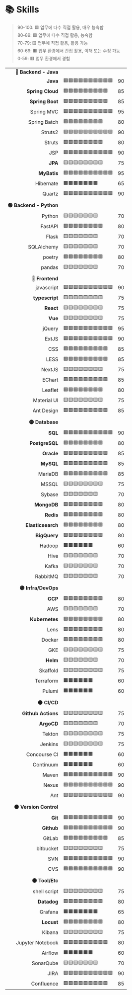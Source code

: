# 📚 Skills

> 90-100: 🟦 업무에 다수 직접 활용, 매우 능숙함  
> 80-89: 🟩 업무에 다수 직접 활용, 능숙함  
> 70-79: 🟨 업무에 직접 활용, 활용 가능  
> 60-69: 🟧 업무 환경에서 간접 활용, 이해 또는 수정 가능  
> 0-59: 🟥 업무 환경에서 경험

||||
|--:|:--|:--:|
|**🔴 Backend - Java**|||
|**Java**|🟦🟦🟦🟦🟦🟦🟦🟦🟦🟦|90|
|**Spring Cloud**|🟩🟩🟩🟩🟩🟩🟩🟩🟩|85|
|**Spring Boot**|🟩🟩🟩🟩🟩🟩🟩🟩🟩|85|
|Spring MVC|🟦🟦🟦🟦🟦🟦🟦🟦🟦🟦|95|
|Spring Batch|🟩🟩🟩🟩🟩🟩🟩🟩|80|
|Struts2|🟦🟦🟦🟦🟦🟦🟦🟦🟦🟦|90|
|Struts|🟩🟩🟩🟩🟩🟩🟩🟩|80|
|JSP|🟦🟦🟦🟦🟦🟦🟦🟦🟦🟦|90|
|**JPA**|🟨🟨🟨🟨🟨🟨🟨🟨|75|
|**MyBatis**|🟦🟦🟦🟦🟦🟦🟦🟦🟦🟦|95|
|Hibernate|🟧🟧🟧🟧🟧🟧🟧|65|
|Quartz|🟦🟦🟦🟦🟦🟦🟦🟦🟦🟦|90|
||||
|**🟢 Backend - Python**|||
|Python|🟨🟨🟨🟨🟨🟨🟨|70|
|FastAPI|🟩🟩🟩🟩🟩🟩🟩🟩|80|
|Flask|🟨🟨🟨🟨🟨🟨🟨|70|
|SQLAlchemy|🟨🟨🟨🟨🟨🟨🟨|70|
|poetry|🟩🟩🟩🟩🟩🟩🟩🟩|80|
|pandas|🟨🟨🟨🟨🟨🟨🟨|70|
||||
|**🔵 Frontend**|||
|javascript|🟦🟦🟦🟦🟦🟦🟦🟦🟦🟦|90|
|**typescript**|🟨🟨🟨🟨🟨🟨🟨🟨|75|
|**React**|🟨🟨🟨🟨🟨🟨🟨🟨|75|
|**Vue**|🟨🟨🟨🟨🟨🟨🟨🟨|75|
|jQuery|🟦🟦🟦🟦🟦🟦🟦🟦🟦🟦|95|
|ExtJS|🟦🟦🟦🟦🟦🟦🟦🟦🟦🟦|90|
|CSS|🟩🟩🟩🟩🟩🟩🟩🟩🟩|85|
|LESS|🟩🟩🟩🟩🟩🟩🟩🟩🟩|85|
|NextJS|🟨🟨🟨🟨🟨🟨🟨🟨|75|
|EChart|🟩🟩🟩🟩🟩🟩🟩🟩🟩|85|
|Leaflet|🟩🟩🟩🟩🟩🟩🟩🟩|80|
|Material UI|🟨🟨🟨🟨🟨🟨🟨🟨|75|
|Ant Design|🟩🟩🟩🟩🟩🟩🟩🟩🟩|85|
||||
|**🟡 Database**|||
|**SQL**|🟦🟦🟦🟦🟦🟦🟦🟦🟦🟦|90|
|**PostgreSQL**|🟩🟩🟩🟩🟩🟩🟩🟩|80|
|**Oracle**|🟩🟩🟩🟩🟩🟩🟩🟩🟩|85|
|**MySQL**|🟩🟩🟩🟩🟩🟩🟩🟩🟩|85|
|MariaDB|🟩🟩🟩🟩🟩🟩🟩🟩🟩|85|
|MSSQL|🟨🟨🟨🟨🟨🟨🟨🟨|75|
|Sybase|🟨🟨🟨🟨🟨🟨🟨|70|
|**MongoDB**|🟩🟩🟩🟩🟩🟩🟩🟩|80|
|**Redis**|🟩🟩🟩🟩🟩🟩🟩🟩|80|
|**Elasticsearch**|🟩🟩🟩🟩🟩🟩🟩🟩|80|
|**BigQuery**|🟩🟩🟩🟩🟩🟩🟩🟩|80|
|Hadoop|🟧🟧🟧🟧🟧🟧|60|
|Hive|🟨🟨🟨🟨🟨🟨🟨|70|
|Kafka|🟨🟨🟨🟨🟨🟨🟨|70|
|RabbitMQ|🟨🟨🟨🟨🟨🟨🟨|70|
||||
|**🟣 Infra/DevOps**|||
|**GCP**|🟩🟩🟩🟩🟩🟩🟩🟩|80|
|AWS|🟨🟨🟨🟨🟨🟨🟨|70|
|**Kubernetes**|🟩🟩🟩🟩🟩🟩🟩🟩|80|
|Lens|🟩🟩🟩🟩🟩🟩🟩🟩|80|
|Docker|🟩🟩🟩🟩🟩🟩🟩🟩|80|
|GKE|🟨🟨🟨🟨🟨🟨🟨🟨|75|
|**Helm**|🟨🟨🟨🟨🟨🟨🟨|70|
|Skaffold|🟨🟨🟨🟨🟨🟨🟨🟨|75|
|Terraform|🟧🟧🟧🟧🟧🟧|60|
|Pulumi|🟧🟧🟧🟧🟧🟧|60|
||||
|**🟠 CI/CD**|||
|**Github Actions**|🟨🟨🟨🟨🟨🟨🟨🟨|75|
|**ArgoCD**|🟨🟨🟨🟨🟨🟨🟨|70|
|Tekton|🟨🟨🟨🟨🟨🟨🟨🟨|75|
|Jenkins|🟨🟨🟨🟨🟨🟨🟨🟨|75|
|Concourse CI|🟧🟧🟧🟧🟧🟧|60|
|Continuum|🟧🟧🟧🟧🟧🟧|60|
|Maven|🟦🟦🟦🟦🟦🟦🟦🟦🟦🟦|90|
|Nexus|🟦🟦🟦🟦🟦🟦🟦🟦🟦🟦|90|
|Ant|🟦🟦🟦🟦🟦🟦🟦🟦🟦🟦|90|
||||
|**🟤 Version Control**|||
|**Git**|🟦🟦🟦🟦🟦🟦🟦🟦🟦🟦|90|
|**Github**|🟦🟦🟦🟦🟦🟦🟦🟦🟦🟦|90|
|GitLab|🟩🟩🟩🟩🟩🟩🟩🟩🟩|85|
|bitbucket|🟨🟨🟨🟨🟨🟨🟨🟨|75|
|SVN|🟦🟦🟦🟦🟦🟦🟦🟦🟦🟦|90|
|CVS|🟦🟦🟦🟦🟦🟦🟦🟦🟦🟦|90|
||||
|**⚫ Tool/Etc**|||
|shell script|🟨🟨🟨🟨🟨🟨🟨🟨|75|
|**Datadog**|🟩🟩🟩🟩🟩🟩🟩🟩|80|
|Grafana|🟧🟧🟧🟧🟧🟧🟧|65|
|**Locust**|🟩🟩🟩🟩🟩🟩🟩🟩|80|
|Kibana|🟨🟨🟨🟨🟨🟨🟨🟨|75|
|Jupyter Notebook|🟩🟩🟩🟩🟩🟩🟩🟩🟩|80|
|Airflow|🟧🟧🟧🟧🟧🟧|60|
|SonarQube|🟨🟨🟨🟨🟨🟨🟨|70|
|JIRA|🟦🟦🟦🟦🟦🟦🟦🟦🟦🟦|90|
|Confluence|🟩🟩🟩🟩🟩🟩🟩🟩🟩|85|
